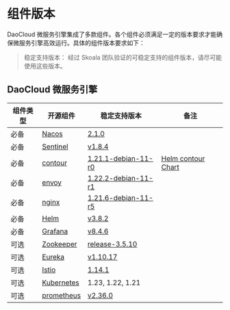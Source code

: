 # 组件版本

DaoCloud 微服务引擎集成了多款组件。各个组件必须满足一定的版本要求才能确保微服务引擎高效运行。具体的组件版本要求如下：

> 稳定支持版本： 经过 Skoala 团队验证的可稳定支持的组件版本，请尽可能使用这些版本。

## DaoCloud 微服务引擎

| 组件类型 | 开源组件                                                     | 稳定支持版本                                                 | 备注                                                         |
| -------- | ------------------------------------------------------------ | ------------------------------------------------------------ | ------------------------------------------------------------ |
| 必备     | [Nacos](https://github.com/alibaba/nacos)                    | [2.1.0](https://github.com/alibaba/nacos/releases/tag/2.1.0) |                                                              |
| 必备     | [Sentinel](https://github.com/alibaba/Sentinel)              | [v1.8.4](https://github.com/alibaba/Sentinel/releases/tag/1.8.4) |                                                              |
| 必备     | [contour](https://github.com/bitnami/bitnami-docker-contour) | [1.21.1-debian-11-r0](https://github.com/bitnami/bitnami-docker-contour/releases/tag/1.21.1-debian-11-r0) | [Helm contour Chart](https://artifacthub.io/packages/helm/bitnami/contour/8.0.1) |
| 必备     | [envoy](https://github.com/bitnami/bitnami-docker-envoy)     | [1.22.2-debian-11-r1](https://github.com/bitnami/bitnami-docker-envoy/releases/tag/1.22.2-debian-11-r1) |                                                              |
| 必备     | [nginx](https://github.com/bitnami/bitnami-docker-nginx)     | [1.21.6-debian-11-r5](https://github.com/bitnami/bitnami-docker-nginx/releases/tag/1.21.6-debian-11-r5) |                                                              |
| 必备     | [Helm](https://github.com/helm/helm)                         | [v3.8.2](https://github.com/helm/helm/releases/tag/v3.8.2)   |                                                              |
| 必备     | [Grafana](https://github.com/grafana/grafana)                | [v8.4.6](https://github.com/grafana/grafana/releases/tag/v8.4.6) |                                                              |
| 可选     | [Zookeeper](https://github.com/apache/zookeeper)             | [release-3.5.10](https://github.com/apache/zookeeper/releases/tag/release-3.5.10) |                                                              |
| 可选     | [Eureka](https://github.com/Netflix/eureka)                  | [v1.10.17](https://github.com/Netflix/eureka/releases/tag/v1.10.17) |                                                              |
| 可选     | [Istio](https://github.com/istio/istio)                      | [1.14.1](https://github.com/istio/istio/releases/tag/1.14.1) |                                                              |
| 可选     | [Kubernetes](https://github.com/kubernetes/kubernetes)       | 1.23, 1.22, 1.21                                             |                                                              |
| 可选     | [prometheus](https://github.com/prometheus/prometheus)       | [v2.36.0](https://github.com/prometheus/prometheus/releases/tag/v2.36.0) |                                                              |

